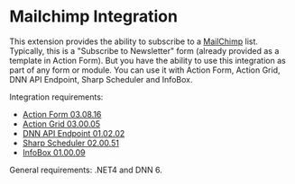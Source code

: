 Mailchimp Integration
=======


This extension provides the ability to subscribe to a [MailChimp](http://www.mailchimp.com/) list. Typically, this is a "Subscribe to Newsletter" form (already provided as a template in Action Form). But you have the ability to use this integration as part of any form or module. You can use it with Action Form, Action Grid, DNN API Endpoint, Sharp Scheduler and InfoBox.

Integration requirements:

* [Action Form 03.08.16](http://www.dnnsharp.com/products/download?p=AFORM&v=03.08.16)
* [Action Grid 03.00.05](http://www.dnnsharp.com/products/download?p=AGRID&v=03.00.05)
* [DNN API Endpoint 01.02.02](http://www.dnnsharp.com/products/download?p=DNNAPIS&v=01.02.02)
* [Sharp Scheduler 02.00.51](http://www.dnnsharp.com/products/download?p=SCHD&v=02.00.51)
* [InfoBox 01.00.09](http://www.dnnsharp.com/products/download?p=INFOB&v=01.00.09)

General requirements: .NET4 and DNN 6.